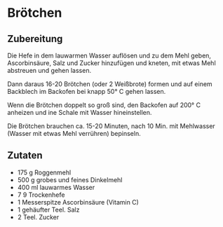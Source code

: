 # Brötchen

## Zubereitung

Die Hefe in dem lauwarmen Wasser auflösen und zu dem Mehl geben, Ascorbinsäure, Salz und Zucker hinzufügen und kneten, mit etwas Mehl abstreuen und gehen lassen.

Dann daraus 16-20 Brötchen (oder 2 Weißbrote) formen und auf einem Backblech im Backofen bei knapp 50° C gehen lassen.

Wenn die Brötchen doppelt so groß sind, den Backofen auf 200° C anheizen und ine Schale
mit Wasser hineinstellen.

Die Brötchen brauchen ca. 15-20 Minuten, nach 10 Min. mit Mehlwasser (Wasser mit etwas Mehl verrühren) bepinseln.

## Zutaten

- 175 g Roggenmehl
- 500 g grobes und feines Dinkelmehl
- 400 ml lauwarmes Wasser
- 7 9 Trockenhefe
- 1 Messerspitze Ascorbinsäure (Vitamin C)
- 1 gehäufter Teel. Salz
- 2 Teel. Zucker
